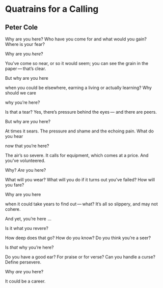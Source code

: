 # Quatrains for a Calling
## Peter Cole
Why are you here?
Who have you come for
and what would you gain?
Where is your fear?

Why are you _here_?

You’ve come so near,
or so it would seem;
you can see the grain
in the paper — that’s clear.

But why are you here

when you could be elsewhere,
earning a living
or actually learning?
Why should we care

why you’re here?

Is that a tear?
Yes, there’s pressure
behind the eyes —
and there are peers.

But why are _you_ here?

At times it sears.
The pressure and shame
and the echoing pain.
What do you hear

now that you’re here?

The air’s so severe.
It calls for equipment,
which comes at a price.
And you’ve volunteered.

Why? _Are_ you here?

What will you wear?
What will you do
if it turns out you’ve failed?
How will you fare?

Why are you here

when it could take years
to find out — what?
It’s all so slippery,
and may not cohere.

And yet, you’re here    ...

Is it what you revere?

How deep does that go?
How do you know?
Do you think you’re a seer?

Is _that_ why you’re here?

Do you have a good ear?
For praise or for verse?
Can you handle a curse?
Define persevere.

Why _are_ you here?

It could be a career.